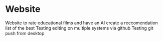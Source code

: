 # Website
Website to rate educational films and have an AI create a reccomendation list of the best
Testing editing on multiple systems via github
Testing git push from desktop